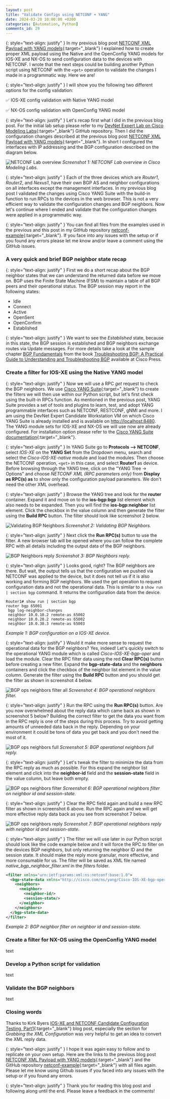 ```yaml
---
layout: post
title: "Validate Configs using NETCONF + YANG"
date: 2024-03-20 10:00:00 +0200
categories: [Automation, Python]
comments_id: 29
---
```


{: style="text-align: justify" }
In my previous blog post [NETCONF XML Payload with YANG models](https://blog.kuhlcloud.de/automation/python/2024/02/22/netconf-xml.html){:target="_blank"} I explained how to create proper XML payload using the Native and the OpenConfig YANG models for IOS-XE and NX-OS to send configuration data to the devices with NETCONF. I wrote that the next steps could be building another Python script using NETCONF with the ```<get>``` operation to validate the changes I made in a programmatic way. Here we are!

{: style="text-align: justify" }
I will show you the following two different options for the config validation:

✅ IOS-XE config validation with Native YANG model

✅ NX-OS config validation with OpenConfig YANG model

{: style="text-align: justify" }
Let's recap first what I did in the previous blog post. For the initial lab setup please refer to my [DevNet Expert Lab on Cisco Modeling Labs](https://github.com/daniel1820815/devnet-expert-cml-lab){:target="_blank"} GitHub repository. Then I did the configuration changes described at the previous blog post [NETCONF XML Payload with YANG models](https://blog.kuhlcloud.de/automation/python/2024/02/22/netconf-xml.html){:target="_blank"}. In short I configured the interfaces with IP addressing and the BGP configuration described on the diagram below.

![NETCONF Lab overview](/images/netconf_lab_overview.png "NETCONF Lab overview")
*Screenshot 1: NETCONF Lab overview in Cisco Modeling Labs.*

{: style="text-align: justify" }
Each of the three devices which are *Router1*, *Router2*, and *Nexus1*, have their own BGP AS and neighbor configurations on all interfaces except the management interfaces. In my previous blog post I validated the changes using Cisco YANG Suite with the build-in function to run RPCs to the devices in the web browser. This is not a very efficient way to validate the configuration changes and BGP neighbors. Now let's continue where I ended and validate that the configuration changes were applied in a programmatic way.

{: style="text-align: justify" }
You can find all files from the examples used in the previous and this post in my GitHub repository [netconf-example](https://github.com/daniel1820815/netconf-example){:target="_blank"}. If you face into any issues with the setup or if you found any errors please let me know and/or leave a comment using the GitHub issues.

### A very quick and brief BGP neighbor state recap

{: style="text-align: justify" }
First we do a short recap about the BGP neighbor states that we can understand the returned data before we move on. BGP uses the Finite State Machine (FSM) to maintain a table of all BGP peers and their operational status. The BGP session may report in the following states:

- Idle
- Connect
- Active
- OpenSent
- OpenConfirm
- Established

{: style="text-align: justify" }
We want to see the *Established* state, because in this state, the BGP session is established and BGP neighbors exchange routes via Update messages. For more details take a look at the sample chapter [BGP Fundamentals](https://www.ciscopress.com/articles/article.asp?p=2756480&seqNum=4) from the book [Troubleshooting BGP: A Practical Guide to Understanding and Troubleshooting BGP](https://www.ciscopress.com/store/troubleshooting-bgp-a-practical-guide-to-understanding-9781587144646?w_ptgrevartcl=BGP+Fundamentals_2756480) available at Cisco Press.

### Create a filter for IOS-XE using the Native YANG model

{: style="text-align: justify" }
Now we will use a RPC *get* request to check the BGP neighbors. We use [Cisco YANG Suite](https://developer.cisco.com/yangsuite/){:target="_blank"} to create the filters we will then use within our Python script, but let's first check using the built-in RPCs function. As mentioned in the previous post, YANG Suite provides a set of tools and plugins to learn, test, and adopt YANG programmable interfaces such as NETCONF, RESTCONF, gNMI and more. I am using the DevNet Expert Candidate Workstation VM on which Cisco YANG Suite is already installed and is available on <http://localhost:8480>. The YANG module sets for IOS-XE and NX-OS we will use now are already configured. For installation option please refer to the [Cisco YANG Suite documentation](https://developer.cisco.com/docs/yangsuite/){:target="_blank"}.

{: style="text-align: justify" }
In YANG Suite go to **Protocols –> NETCONF**, select *IOS-XE* on the **YANG Set** from the Dropdown menu, search and select the *Cisco-IOS-XE-native* module and load the modules. Then choose the NETCONF operation, ```<get>``` in this case, and select **Router1** as device. Before browsing through the YANG tree, click on the "YANG Tree -> Options" and choose *NETCONF XML (RPC parameters only)* from **Display as RPC(s) as** to show only the configuration payload parameters. We don't need the other XML overhead.

{: style="text-align: justify" }
Browse the YANG tree and look for the **router** container. Expand it and move on to the **ios-bgp:bgp** list element which also needs to be expanded. Then you will find the **ios-bgp:neighbor** list element. Click the checkbox in the value column and then generate the filter using the **Build RPC** button. The filter should look like screenshot 2 below.

![Validating BGP Neighbors](/images/netconf_native_bgp_neighbor_config.png "Validating BGP Neighbors")
*Screenshot 2: Validating BGP Neighbors.*

{: style="text-align: justify" }
Next click the **Run RPC(s)** button to use the filter. A new browser tab will be opened where you can follow the complete RPC with all details including the output data of the BGP neighbors.

![BGP Neighbors reply](/images/netconf_native_bgp_neighbor_config_reply.png "BGP Neighbors reply")
*Screenshot 3: BGP Neighbors reply.*

{: style="text-align: justify" }
Looks good, right? The BGP neighbors are there. But wait, the output tells us that the configuration we pushed via NETCONF was applied to the device, but it does not tell us if it is also working and forming BGP neighbors. We used the get operation to request configuration data and not the operational data. This is similar to a ```show run | section bgp``` command. It returns the configuration data from the device.

```none
Router1# show run | section bgp
router bgp 65001
 bgp log-neighbor-changes
 neighbor 10.0.10.2 remote-as 65002
 neighbor 10.0.20.2 remote-as 65002
 neighbor 10.0.30.3 remote-as 65003
```

*Example 1: BGP configuration on a IOS-XE device.*

{: style="text-align: justify" }
Would it make more sense to request the operational data for the BGP neighbors? Yes, indeed! Let's quickly switch to the operational YANG module which is called *Cisco-IOS-XE-bgp-oper* and load the module. Clear the RPC filter data using the red **Clear RPC(s)** button before creating a new filter. Expand the **bgp-state-data** and the **neighbors** containers and click the checkbox of the neighbor list element in the value column. Generate the filter using the **Build RPC** button and you should get the filter as shown in screenshot 4 below.

![BGP ops neighbors filter all](/images/netconf_native_bgp_neighbor_ops_filter_all.png "BGP ops neighbors filter all")
*Screenshot 4: BGP operational neighbors filter.*

{: style="text-align: justify" }
Run the RPC using the **Run RPC(s)** button. Are you now overwhelmed about the reply data which came back as shown in screenshot 5 below? Building the correct filter to get the data you want from in the RPC reply is one of the steps during this process. Try to avoid getting amounts of unneeded data back in the reply. Depending on your environment it could be tons of data you get back and you don't need the most of it.

![BGP ops neighbors full](/images/netconf_native_bgp_neighbor_ops_all_reply.png "BGP ops neighbors full")
*Screenshot 5: BGP operational neighbors full reply.*

{: style="text-align: justify" }
Let's tweak the filter to minimize the data from the RPC reply as much as possible. For this expand the neighbor list element and click into the **neighbor-id** field and the **session-state** field in the value column, but leave both empty.

![BGP ops neighbors filter](/images/netconf_native_bgp_neighbor_ops_filter.png "BGP ops neighbors filter")
*Screenshot 6: BGP operational neighbors filter on neighbor id and session-state.*

{: style="text-align: justify" }
Clear the RPC field again and build a new RPC filter as shown in screenshot 6 above. Run the RPC again and we will get more effective reply data back as you see from screenshot 7 below.

![BGP ops neighbors reply](/images/netconf_native_bgp_neighbor_ops_reply.png "BGP ops neighbors reply")
*Screenshot 7: BGP operational neighbors reply with neighbor id and session-state.*

{: style="text-align: justify" }
The filter we will use later in our Python script should look like the code example below and it will force the RPC to filter on the devices BGP neighbors, but only returning the neighbor ID and the session state. It should make the reply more granular, more effective, and more consumable for us. The filter will be saved as XML file named *native_bgp_neighbor_filter.xml* in the *filters* folder.

```xml
<filter xmlns="urn:ietf:params:xml:ns:netconf:base:1.0">
  <bgp-state-data xmlns="http://cisco.com/ns/yang/Cisco-IOS-XE-bgp-oper">
    <neighbors>
      <neighbor>
        <neighbor-id/>
        <session-state/>
      </neighbor>
    </neighbors>
  </bgp-state-data>
</filter>
```

*Example 2: BGP neighbor filter on neighbor id and session-state.*

### Create a filter for NX-OS using the OpenConfig YANG model

text

### Develop a Python script for validation

text

### Validate the BGP neighbors

text

### Closing words

Thanks to Kirk Byers [IOS-XE and NETCONF Candidate Configuration Testing, Part1](https://pynet.twb-tech.com/blog/netconf/iosxe-candidate-cfg1.html){:target="_blank"} blog post, especially the section for *Grabbing the XML Configuration* was very helpful to get an idea to convert the XML reply data.

{: style="text-align: justify" }
I hope it was again easy to follow and to replicate on your own setup. Here are the links to the previous blog post [NETCONF XML Payload with YANG models](https://blog.kuhlcloud.de/automation/python/2024/02/22/netconf-xml.html){:target="_blank"} and the GitHub repository [netconf-example](https://github.com/daniel1820815/netconf-example){:target="_blank"} with all files again. Please let me know using Github issues if you faced into any issues with the setup or if you found any errors.

{: style="text-align: justify" }
Thank you for reading this blog post and following along until the end. Please leave a feedback in the comments!
